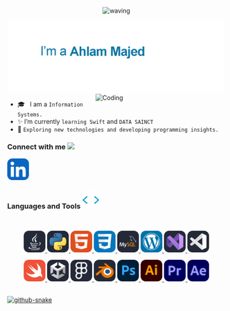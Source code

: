 <div align="center" >
 
 ![waving](https://capsule-render.vercel.app/api?type=waving&height=90&color=gradient)
 
<img src="https://github.com/iihlm/iihlm/blob/main/introfinall.gif" width = "500px" hight="600px"/> 
 </div>

 <img align="right" alt="Coding" width = "300px" hight="500px" src="https://raw.githubusercontent.com/hlmDev/iDreamDev/refs/heads/main/face-with-frame.gif">

 
<p>
   
    
- 🎓 &nbsp; I am a `Information Systems.`
- ✨ I’m currently `learning Swift` and `DATA SAINCT`
- 🐼 `Exploring new technologies and developing programming insights.`
</p>
<h3> Connect with me <img src='https://raw.githubusercontent.com/ShahriarShafin/ShahriarShafin/main/Assets/handshake.gif' width="80px"> </h3>
 
<p > 
  <a href=""><img src="https://github.com/tandpfun/skill-icons/blob/main/icons/LinkedIn.svg"/ width="50px"> </a>  
</p>

<p>
 
<h3> Languages and Tools <img src='https://github.com/iihlm/iihlm/blob/main/coding.gif' width="40px"> </h3>
<br>

<p align="center">
    <a href="https://www.java.com/en/" title="java"> <img src="https://github.com/tandpfun/skill-icons/blob/main/icons/Java-Dark.svg" 
      alt="Java" width="50px"> </a>
    <a href="https://www.python.org/" title="python"> <img src="https://github.com/tandpfun/skill-icons/blob/main/icons/Python-Dark.svg"
       alt="python" width="50px"> </a>
    <a href="https://www.w3schools.com/css/" title="html"> <img src="https://github.com/tandpfun/skill-icons/blob/main/icons/HTML.svg"
       alt="html" width="50px"> </a>
     <a href="https://www.w3schools.com/css/" title="css"> <img src="https://github.com/tandpfun/skill-icons/blob/main/icons/CSS.svg"
       alt="css" width="50px"> </a>
        <a href="https://www.mysql.com/" title="mysql"> <img src="https://github.com/tandpfun/skill-icons/blob/main/icons/MySQL-Dark.svg"
      alt="mysql" width="50px"> </a>
      <a href="https://wordpress.com/" title="Wordpress"> <img src="https://github.com/tandpfun/skill-icons/blob/main/icons/Wordpress.svg"
      alt="Wordpress" width="50px"> </a>
      <a href="https://visualstudio.microsoft.com/" title="VisualStudio"> <img src="https://github.com/tandpfun/skill-icons/blob/main/icons/VisualStudio-Dark.svg"
      alt="VisualStudio" width="50px"> </a>
      <a href="https://code.visualstudio.com/" title="VSCode"> <img src="https://github.com/tandpfun/skill-icons/blob/main/icons/VSCode-Dark.svg"
      alt="VSCode" width="50px"> </a>
           </p>
         <p>
        <p align="center">
         <a href="https://developer.apple.com/swift/" title="swift"> <img src="https://github.com/tandpfun/skill-icons/blob/main/icons/Swift.svg"
       alt="swift"width="50px"> </a>
    <a href="ttps://unity.com/" title="unity"> <img src="https://github.com/tandpfun/skill-icons/blob/main/icons/Unity-Dark.svg"
       alt="unity"  width="50px"> 
       <a href="https://www.figma.com/" title="figma"> <img src="https://github.com/tandpfun/skill-icons/blob/main/icons/Figma-Dark.svg"
      alt="figma" width="50px"</a>
      <a href="https://www.blender.org/" title="Blender"> <img src="https://github.com/tandpfun/skill-icons/blob/main/icons/Blender-Dark.svg"
      alt="Blender" width="50px"</a>
      <a href="https://www.adobe.com/products/photoshop.html?promoid=RBS7NL7F&mv=other" title="Photoshop"> <img src="https://github.com/tandpfun/skill-icons/blob/main/icons/Photoshop.svg"
      alt="Photoshop" width="50px"</a>
      <a href="https://www.adobe.com/in/products/illustrator.html" title="Illustrator"> <img src="https://github.com/tandpfun/skill-icons/blob/main/icons/Illustrator.svg"
      alt="Illustrator" width="50px"</a>
       <a href="https://www.adobe.com/products/photoshop.html?promoid=RBS7NL7F&mv=other" title="Premiere"> <img src="https://github.com/tandpfun/skill-icons/blob/main/icons/Premiere.svg"
      alt="Premiere" width="50px"</a>
       <a href="https://www.adobe.com/products/photoshop.html?promoid=RBS7NL7F&mv=other"> <img src="https://github.com/tandpfun/skill-icons/blob/main/icons/AfterEffects.svg"
      alt="AfterEffects" width="50px"</a>
        </p> 
         <br>






<picture>
  <source media="(prefers-color-scheme: dark)" srcset="https://github.com/vic1707/vic1707/blob/output/github-snake-dark.svg">
  <source media="(prefers-color-scheme: light)" srcset="https://github.com/vic1707/vic1707/blob/output/github-snake.svg">
  <img alt="github-snake" src="https://github.com/vic1707/vic1707/blob/output/github-snake.svg">
</picture>


